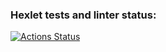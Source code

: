 ### Hexlet tests and linter status:
[![Actions Status](https://github.com/J-u-i-c-y/php-project-48/actions/workflows/hexlet-check.yml/badge.svg)](https://github.com/J-u-i-c-y/php-project-48/actions)